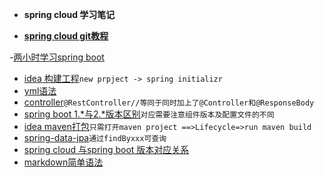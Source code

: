 - **spring cloud 学习笔记**

- [**spring cloud git教程**](https://github.com/forezp/SpringCloudLearning)

-[两小时学习spring boot](https://blog.csdn.net/forezp/article/details/61472783)
  * [idea 构建工程](#ideal_build)`new prpject -> spring initializr`
  * [yml语法](https://blog.csdn.net/vincent_hbl/article/details/75411243)
  * [controller]()`@RestController//等同于同时加上了@Controller和@ResponseBody`
  * [spring boot 1.*与2.*版本区别](https://blog.csdn.net/j3T9Z7H/article/details/79417470)`对应需要注意组件版本及配置文件的不同`
  * [idea maven打包](https://blog.csdn.net/qq_41823385/article/details/80366766)`只需打开maven project ==>Lifecycle=>run maven build`
  * [spring-data-jpa](https://www.cnblogs.com/dreamroute/p/5173896.html)`通过findByxxx可查询`
  * [spring cloud 与spring boot 版本对应关系](https://blog.csdn.net/ljj_9/article/details/78645267)
  * [markdown简单语法](https://www.jianshu.com/p/191d1e21f7ed)
  
  
  
  
  
  
  
  
  